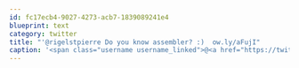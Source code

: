 ```yaml
---
id: fc17ecb4-9027-4273-acb7-1839089241e4
blueprint: text
category: twitter
title: "'@rigelstpierre Do you know assembler? :)  ow.ly/aFujI"
caption: '<span class="username username_linked">@<a href="https://twitter.com/rigelstpierre" title="Rigel St. Pierre">rigelstpierre</a></span> Do you know assembler? :)  <a href="http://ow.ly/aFujI" title="http://ow.ly/aFujI" class="link link_untco">ow.ly/aFujI</a>'
---
```

